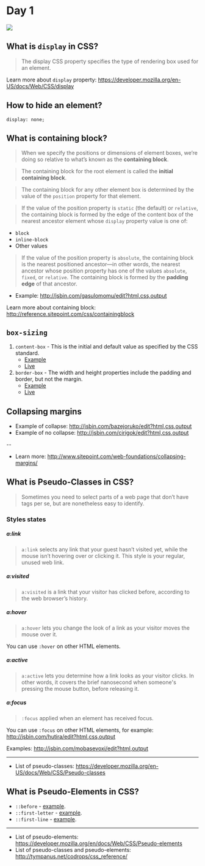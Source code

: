 # Day 1

![](http://tclhost.com/clya4nh.gif)

## What is `display` in CSS?

> The display CSS property specifies the type of rendering box used for an element.

Learn more about `display` property: https://developer.mozilla.org/en-US/docs/Web/CSS/display

## How to hide an element?

`display: none;`

## What is containing block?

> When we specify the positions or dimensions of element boxes, we’re doing so relative to what’s known as the __containing block__.

> The containing block for the root element is called the __initial containing block__.

> The containing block for any other element box is determined by the value of the `position` property for that element.

> If the value of the position property is `static` (the default) or `relative`, the containing block is formed by the edge of the content box of the nearest ancestor element whose `display` property value is one of:

+ `block`
+ `inline-block`
+ Other values

> If the value of the position property is `absolute`, the containing block is the nearest positioned ancestor—in other words, the nearest ancestor whose position property has one of the values `absolute`, `fixed`, or `relative`. The containing block is formed by the __padding edge__ of that ancestor.

+ Example: http://jsbin.com/gasulomomu/edit?html,css,output

Learn more about containing block: http://reference.sitepoint.com/css/containingblock

## `box-sizing`

1. `content-box` - This is the initial and default value as specified by the CSS standard.
    + [Example](http://jsbin.com/luxoritabo/edit?html,css)
    + [Live](http://output.jsbin.com/luxoritabo)
2. `border-box` - The width and height properties include the padding and border, but not the margin.
    + [Example](http://jsbin.com/xerakocoqi/edit?html,css,output)
    + [Live](http://output.jsbin.com/xerakocoqi)

## Collapsing margins

+ Example of collapse: http://jsbin.com/bazejoruko/edit?html,css,output
+ Example of no collapse: http://jsbin.com/cirigok/edit?html,css,output

--

+ Learn more: http://www.sitepoint.com/web-foundations/collapsing-margins/

## What is Pseudo-Classes in CSS?

> Sometimes you need to select parts of a web page that don’t have tags per se, but are nonetheless easy to identify.

### Styles states

##### a:link

> `a:link` selects any link that your guest hasn’t visited yet, while the mouse isn’t hovering over or clicking it. This style is your regular, unused web link.

##### a:visited

> `a:visited` is a link that your visitor has clicked before, according to the web browser’s history.

##### a:hover

> `a:hover` lets you change the look of a link as your visitor moves the mouse over it.

You can use `:hover` on other HTML elements.

##### a:active

> `a:active` lets you determine how a link looks as your visitor clicks. In other words, it covers the brief nanosecond when someone's pressing the mouse button, before releasing it.

##### a:focus

> `:focus` applied when an element has received focus.

You can use `:focus` on other HTML elements, for example: http://jsbin.com/hutira/edit?html,css,output

Examples: http://jsbin.com/mobasevoxi/edit?html,output

---

+ List of pseudo-classes: https://developer.mozilla.org/en-US/docs/Web/CSS/Pseudo-classes

## What is Pseudo-Elements in CSS?

+ `::before` - [example](http://jsbin.com/vaboxor/edit?html,output).
+ `::first-letter` - [example](http://jsbin.com/yelumu/edit?html,output).
+ `::first-line` - [example](http://jsbin.com/puwafu/edit?html,output).

---

+ List of pseudo-elements: https://developer.mozilla.org/en/docs/Web/CSS/Pseudo-elements
+ List of pseudo-classes and pseudo-elements: http://tympanus.net/codrops/css_reference/


